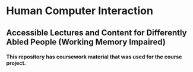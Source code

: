 # Human Computer Interaction
## Accessible Lectures and Content for Differently Abled People (Working Memory Impaired)


#### This repository has coursework material that was used for the course project.
